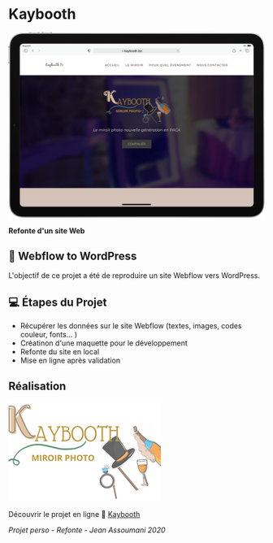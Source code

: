 # Kaybooth

![Kayboot](/img/kaybooth.png)

**Refonte d'un site Web**

## 🚸 Webflow to WordPress

L'objectif de ce projet a été de reproduire un site Webflow vers WordPress.

## 💻 Étapes du Projet

- Récupérer les données sur le site Webflow (textes, images, codes couleur, fonts... )
- Créatinon d'une maquette pour le développement
- Refonte du site en local 
- Mise en ligne après validation

## Réalisation

![Kaybooth](/img/kaybooth_logo_transparent-300x197.png)

Découvrir le projet en ligne 🔗 [Kaybooth](https://kaybooth.assoumani.pro/)
<p><em>Projet perso - Refonte - Jean Assoumani 2020</em></p>